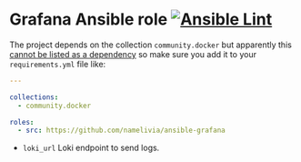 # Grafana Ansible role [![Ansible Lint](https://github.com/namelivia/ansible-grafana/actions/workflows/ansible-lint.yml/badge.svg)](https://github.com/namelivia/ansible-grafana/actions/workflows/ansible-lint.yml)

The project depends on the collection `community.docker` but apparently this [cannot be listed as a dependency](https://github.com/ansible/ansible/issues/62847) so make sure you add it to your `requirements.yml` file like:

```yml
---

collections:
  - community.docker

roles:
  - src: https://github.com/namelivia/ansible-grafana
```

 - `loki_url` Loki endpoint to send logs.

